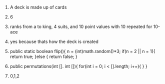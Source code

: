 1. A deck is made up of cards
2. 6
3. ranks from a to king, 4 suits, and 10 point values with 10 repeated for 10-ace
4. yes because thats how the deck is created



1.  public static boolean flip(){
        n = (int)math.random()*3;
        if(n = 2 || n = 1){
            return true;
        }else {
            return false;
        }

2. public permutations(int []. int []){
    for(int i = 0; i < [].length; i+=){
    }
}



3. 0,1,2